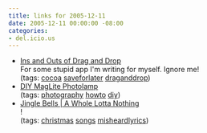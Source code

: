 ```yaml
---
title: links for 2005-12-11
date: 2005-12-11 00:00:00 -08:00
categories:
- del.icio.us
---
```


<ul class="delicious">
	<li>
		<div class="delicious-link"><a href="http://www.stone.com/The_Cocoa_Files/Ins_and_Outs_of_Drag_and_D.html">Ins and Outs of Drag and Drop</a></div>
		<div class="delicious-extended">For some stupid app I'm writing for myself. Ignore me!</div>
		<div class="delicious-tags">(tags: <a href="http://del.icio.us/torrez/cocoa">cocoa</a> <a href="http://del.icio.us/torrez/saveforlater">saveforlater</a> <a href="http://del.icio.us/torrez/draganddrop">draganddrop</a>)</div>
	</li>
	<li>
		<div class="delicious-link"><a href="http://andreas-krautwald.com/photolamp/">DIY MagLite Photolamp</a></div>
		<div class="delicious-tags">(tags: <a href="http://del.icio.us/torrez/photography">photography</a> <a href="http://del.icio.us/torrez/howto">howto</a> <a href="http://del.icio.us/torrez/diy">diy</a>)</div>
	</li>
	<li>
		<div class="delicious-link"><a href="http://a.wholelottanothing.org/2005/12/jingle_bells.html">Jingle Bells | A Whole Lotta Nothing</a></div>
		<div class="delicious-extended">!</div>
		<div class="delicious-tags">(tags: <a href="http://del.icio.us/torrez/christmas">christmas</a> <a href="http://del.icio.us/torrez/songs">songs</a> <a href="http://del.icio.us/torrez/misheardlyrics">misheardlyrics</a>)</div>
	</li>
</ul>
